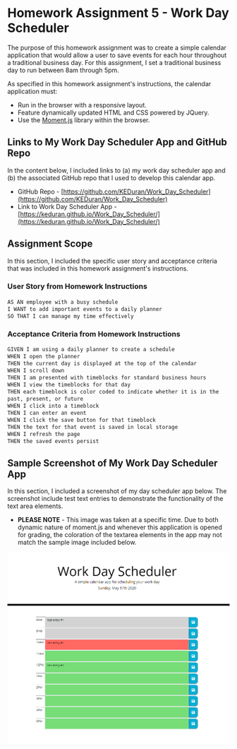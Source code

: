 # Homework Assignment 5 - Work Day Scheduler

The purpose of this homework assignment was to create a simple calendar application that would allow a user to save events for each hour throughout a traditional business day. For this assignment, I set a traditional business day to run between 8am through 5pm.

As specified in this homework assignment's instructions, the calendar application must:

- Run in the browser with a responsive layout.
- Feature dynamically updated HTML and CSS powered by JQuery.
- Use the [Moment.js](https://momentjs.com/) library within the browser.

## Links to My Work Day Scheduler App and GitHub Repo

In the content below, I included links to (a) my work day scheduler app and (b) the associated GitHub repo that I used to develop this calendar app.

- GitHub Repo - [https://github.com/KEDuran/Work_Day_Scheduler](https://github.com/KEDuran/Work_Day_Scheduler)
- Link to Work Day Scheduler App - [https://keduran.github.io/Work_Day_Scheduler/](https://keduran.github.io/Work_Day_Scheduler/)

## Assignment Scope

In this section, I included the specific user story and acceptance criteria that was included in this homework assignment's instructions.

### User Story from Homework Instructions

```
AS AN employee with a busy schedule
I WANT to add important events to a daily planner
SO THAT I can manage my time effectively
```

### Acceptance Criteria from Homework Instructions

```
GIVEN I am using a daily planner to create a schedule
WHEN I open the planner
THEN the current day is displayed at the top of the calendar
WHEN I scroll down
THEN I am presented with timeblocks for standard business hours
WHEN I view the timeblocks for that day
THEN each timeblock is color coded to indicate whether it is in the past, present, or future
WHEN I click into a timeblock
THEN I can enter an event
WHEN I click the save button for that timeblock
THEN the text for that event is saved in local storage
WHEN I refresh the page
THEN the saved events persist
```

## Sample Screenshot of My Work Day Scheduler App

In this section, I included a screenshot of my day scheduler app below. The screenshot include test text entries to demonstrate the functionality of the text area elements.

- **PLEASE NOTE** - This image was taken at a specific time. Due to both dynamic nature of moment.js and whenever this application is opened for grading, the coloration of the textarea elements in the app may not match the sample image included below.

![Day Scheduler App](./Assets/Images/screenshot_DaySchedulerApp.png)
